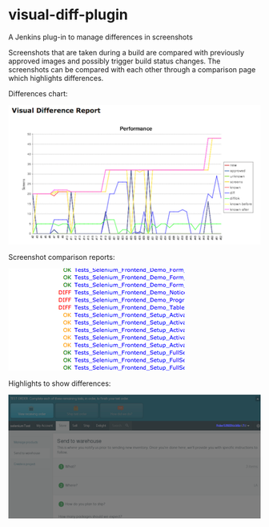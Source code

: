visual-diff-plugin
==================

A Jenkins plug-in to manage differences in screenshots

Screenshots that are taken during a build are compared with previously approved images and possibly trigger build status changes. The screenshots can be compared with each other through a comparison page which highlights differences.


Differences chart:

![Image](images/Chart.png?raw=true)



Screenshot comparison reports:

![Image](images/Report.png?raw=true)



Highlights to show differences:

![Image](images/Difference_Highlighting.png?raw=true)
